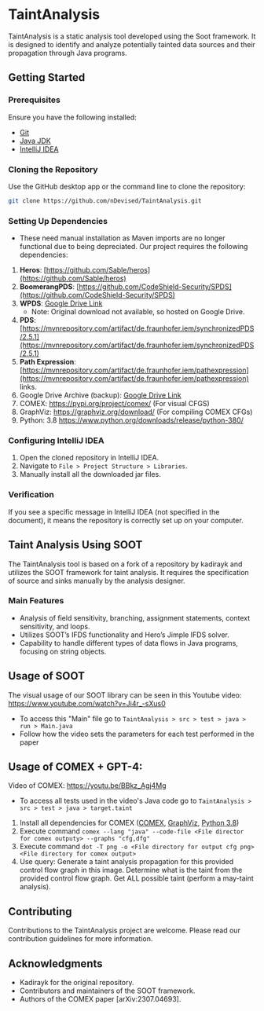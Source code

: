 # TaintAnalysis

TaintAnalysis is a static analysis tool developed using the Soot framework. It is designed to identify and analyze potentially tainted data sources and their propagation through Java programs.

## Getting Started

### Prerequisites

Ensure you have the following installed:
- [Git](https://git-scm.com/)
- [Java JDK](https://www.oracle.com/java/technologies/javase-jdk11-downloads.html)
- [IntelliJ IDEA](https://www.jetbrains.com/idea/)

### Cloning the Repository

Use the GitHub desktop app or the command line to clone the repository:

```bash
git clone https://github.com/nDevised/TaintAnalysis.git
```

### Setting Up Dependencies
   - These need manual installation as Maven imports are no longer functional due to being depreciated. Our project requires the following dependencies:

1. **Heros**: [https://github.com/Sable/heros](https://github.com/Sable/heros)
2. **BoomerangPDS**: [https://github.com/CodeShield-Security/SPDS](https://github.com/CodeShield-Security/SPDS)
3. **WPDS**: [Google Drive Link](https://drive.google.com/drive/folders/1Rikse-1NYmkVyzCEMveY8NsXX2fWGsBE?usp=sharing)
   - Note: Original download not available, so hosted on Google Drive.
4. **PDS**: [https://mvnrepository.com/artifact/de.fraunhofer.iem/synchronizedPDS/2.5.1](https://mvnrepository.com/artifact/de.fraunhofer.iem/synchronizedPDS/2.5.1)
5. **Path Expression**: [https://mvnrepository.com/artifact/de.fraunhofer.iem/pathexpression](https://mvnrepository.com/artifact/de.fraunhofer.iem/pathexpression)
links.
6. Google Drive Archive (backup): [Google Drive Link](https://drive.google.com/drive/folders/1wPsFTwMdf0AIYBiDTeZbnXPk3idQja-h?usp=sharing)
7. COMEX: https://pypi.org/project/comex/ (For visual CFGS)
8. GraphViz: https://graphviz.org/download/ (For compiling COMEX CFGs)
9. Python: 3.8 https://www.python.org/downloads/release/python-380/
### Configuring IntelliJ IDEA

1. Open the cloned repository in IntelliJ IDEA.
2. Navigate to `File > Project Structure > Libraries`.
3. Manually install all the downloaded jar files.

### Verification

If you see a specific message in IntelliJ IDEA (not specified in the document), it means the repository is correctly set up on your computer.

## Taint Analysis Using SOOT

The TaintAnalysis tool is based on a fork of a repository by kadirayk and utilizes the SOOT framework for taint analysis. It requires the specification of source and sinks manually by the analysis designer.

### Main Features

- Analysis of field sensitivity, branching, assignment statements, context sensitivity, and loops.
- Utilizes SOOT’s IFDS functionality and Hero’s Jimple IFDS solver.
- Capability to handle different types of data flows in Java programs, focusing on string objects.

## Usage of SOOT

The visual usage of our SOOT library can be seen in this Youtube video:
 https://www.youtube.com/watch?v=Ji4r_-sXus0
- To access this "Main" file go to `TaintAnalysis > src > test > java > run > Main.java`
- Follow how the video sets the parameters for each test performed in the paper

## Usage of COMEX + GPT-4:
Video of COMEX: https://youtu.be/BBkz_Agj4Mg
- To access all tests used in the video's Java code go to `TaintAnalysis > src > test > java > target.taint`
1. Install all dependencies for COMEX ([COMEX](https://pypi.org/project/comex/), [GraphViz](https://graphviz.org/download/), [Python 3.8](https://www.python.org/downloads/release/python-380/))
2. Execute command `comex --lang "java" --code-file <File director for comex outputy> --graphs "cfg,dfg"`
3. Execute command `dot -T png -o <File directory for output cfg png> <File directory for comex output>`
4. Use query: Generate a taint analysis propagation for this provided control flow graph in this image. Determine what is the taint from the provided control flow graph. Get ALL possible taint (perform a may-taint analysis).



## Contributing

Contributions to the TaintAnalysis project are welcome. Please read our contribution guidelines for more information.

## Acknowledgments

- Kadirayk for the original repository.
- Contributors and maintainers of the SOOT framework.
- Authors of the COMEX paper [arXiv:2307.04693]. 


